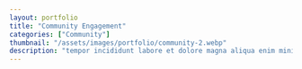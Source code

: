 ```yaml
---
layout: portfolio
title: "Community Engagement"
categories: ["Community"]
thumbnail: "/assets/images/portfolio/community-2.webp"
description: "tempor incididunt labore et dolore magna aliqua enim minim veniam quis nostrud exercitation ullamco laboris nisi aliquip commodo consequat.duis aute irure"
---
```

